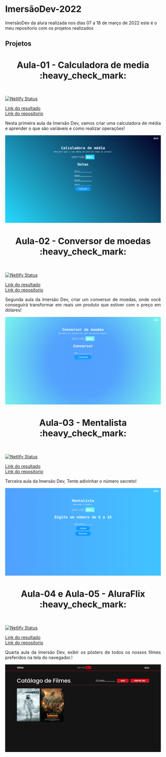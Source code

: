 # ImersãoDev-2022

ImersãoDev da alura realizada nos dias 07 a 18 de março de 2022 este é o meu repositorio com os projetos realizados

## Projetos
<h1 align="center">Aula-01 - Calculadora de media :heavy_check_mark:</h1> <br />

[![Netlify Status](https://api.netlify.com/api/v1/badges/b5dfa400-42e7-42db-8674-df98a46a8488/deploy-status)](https://vitor-imersaodev-media.netlify.app/)

[Link do resultado](https://vitor-imersaodev-media.netlify.app/) <br />
[Link do repositorio](https://github.com/vitorFRE/ImersaoDev-alura/tree/main/Calculadora-Media) <br />

<p align="justify">Nesta primeira aula da Imersão Dev, vamos criar uma calculadora de média e aprender o que são variáveis e como realizar operações!</p>

<p align="center">
  <img src="./prints/aula01.png" title="Resultado">
</p>


<h1 align="center">Aula-02 - Conversor de moedas :heavy_check_mark:</h1> <br />

[![Netlify Status](https://api.netlify.com/api/v1/badges/b5dfa400-42e7-42db-8674-df98a46a8488/deploy-status)](https://vitor-imersaodev-conversor.netlify.app/)

[Link do resultado](https://vitor-imersaodev-conversor.netlify.app/) <br />
[Link do repositorio](https://github.com/vitorFRE/ImersaoDev-alura/tree/main/CONVERSOR-DE-MOEDAS) <br />

<p align="justify">Segunda aula da Imersão Dev, criar um conversor de moedas, onde você conseguirá transformar em reais um produto que estiver com o preço em dólares!</p>

<p align="center">
  <img src="./prints/aula02.png" title="Resultado">
</p>


<h1 align="center">Aula-03 - Mentalista :heavy_check_mark:</h1> <br />

[![Netlify Status](https://api.netlify.com/api/v1/badges/b5dfa400-42e7-42db-8674-df98a46a8488/deploy-status)](https://vitor-imersaodev-mentalista.netlify.app/)

[Link do resultado](https://vitor-imersaodev-mentalista.netlify.app/) <br />
[Link do repositorio](https://github.com/vitorFRE/ImersaoDev-alura/tree/main/MENTALISTA) <br />

<p align="justify">Terceira aula da Imersão Dev, Tente adivinhar o número secreto!</p>

<p align="center">
  <img src="./prints/aula03.png" title="Resultado">
</p>

<h1 align="center">Aula-04 e Aula-05 - AluraFlix :heavy_check_mark:</h1> <br />

[![Netlify Status](https://api.netlify.com/api/v1/badges/b5dfa400-42e7-42db-8674-df98a46a8488/deploy-status)](https://vitor-imersaodev-aluraflix.netlify.app/)

[Link do resultado](https://vitor-imersaodev-aluraflix.netlify.app/) <br />
[Link do repositorio](https://github.com/vitorFRE/ImersaoDev-alura/tree/main/ALURAFLIX) <br />

<p align="justify">Quarta aula da Imersão Dev, exibir os pôsters de todos os nossos filmes preferidos na tela do navegador.!</p>

<p align="center">
  <img src="./prints/aula04.png" title="Resultado">
</p>



